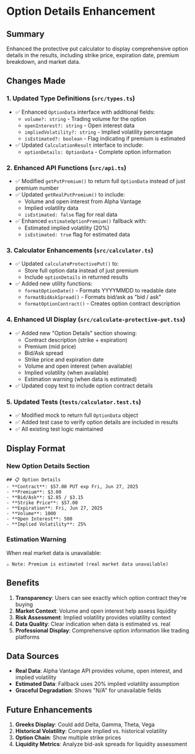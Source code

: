 # Option Details Enhancement

## Summary

Enhanced the protective put calculator to display comprehensive option details in the results, including strike price, expiration date, premium breakdown, and market data.

## Changes Made

### 1. Updated Type Definitions (`src/types.ts`)
- ✅ Enhanced `OptionData` interface with additional fields:
  - `volume?: string` - Trading volume for the option
  - `openInterest?: string` - Open interest data
  - `impliedVolatility?: string` - Implied volatility percentage
  - `isEstimated?: boolean` - Flag indicating if premium is estimated
- ✅ Updated `CalculationResult` interface to include:
  - `optionDetails: OptionData` - Complete option information

### 2. Enhanced API Functions (`src/api.ts`)
- ✅ Modified `getPutPremium()` to return full `OptionData` instead of just premium number
- ✅ Updated `getRealPutPremium()` to include:
  - Volume and open interest from Alpha Vantage
  - Implied volatility data
  - `isEstimated: false` flag for real data
- ✅ Enhanced `estimateOptionPremium()` fallback with:
  - Estimated implied volatility (20%)
  - `isEstimated: true` flag for estimated data

### 3. Calculator Enhancements (`src/calculator.ts`)
- ✅ Updated `calculateProtectivePut()` to:
  - Store full option data instead of just premium
  - Include `optionDetails` in returned results
- ✅ Added new utility functions:
  - `formatOptionDate()` - Formats YYYYMMDD to readable date
  - `formatBidAskSpread()` - Formats bid/ask as "bid / ask"
  - `formatOptionContract()` - Creates option contract description

### 4. Enhanced UI Display (`src/calculate-protective-put.tsx`)
- ✅ Added new "Option Details" section showing:
  - Contract description (strike + expiration)
  - Premium (mid price)
  - Bid/Ask spread
  - Strike price and expiration date
  - Volume and open interest (when available)
  - Implied volatility (when available)
  - Estimation warning (when data is estimated)
- ✅ Updated copy text to include option contract details

### 5. Updated Tests (`tests/calculator.test.ts`)
- ✅ Modified mock to return full `OptionData` object
- ✅ Added test case to verify option details are included in results
- ✅ All existing test logic maintained

## Display Format

### New Option Details Section
```
## 📋 Option Details
- **Contract**: $57.00 PUT exp Fri, Jun 27, 2025
- **Premium**: $3.00
- **Bid/Ask**: $2.85 / $3.15
- **Strike Price**: $57.00
- **Expiration**: Fri, Jun 27, 2025
- **Volume**: 1000
- **Open Interest**: 500
- **Implied Volatility**: 25%
```

### Estimation Warning
When real market data is unavailable:
```
⚠️ Note: Premium is estimated (real market data unavailable)
```

## Benefits

1. **Transparency**: Users can see exactly which option contract they're buying
2. **Market Context**: Volume and open interest help assess liquidity
3. **Risk Assessment**: Implied volatility provides volatility context
4. **Data Quality**: Clear indication when data is estimated vs. real
5. **Professional Display**: Comprehensive option information like trading platforms

## Data Sources

- **Real Data**: Alpha Vantage API provides volume, open interest, and implied volatility
- **Estimated Data**: Fallback uses 20% implied volatility assumption
- **Graceful Degradation**: Shows "N/A" for unavailable fields

## Future Enhancements

1. **Greeks Display**: Could add Delta, Gamma, Theta, Vega
2. **Historical Volatility**: Compare implied vs. historical volatility
3. **Option Chain**: Show multiple strike prices
4. **Liquidity Metrics**: Analyze bid-ask spreads for liquidity assessment
